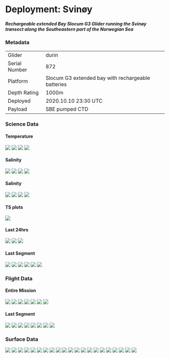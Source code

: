 <h1 id ="home">Deployment: Svinøy</h1>
<h5>Rechargeable extended Bay Slocum G3 Glider running the Svinøy transect along the Southeastern part of the Norwegian Sea</h5>
<h3 id ="meta">Metadata</h3>
<table>
	<tr>
		<td>Glider</td>
		<td>durin</td>
	</tr>
	<tr>
		<td>Serial Number</td>
		<td>872</td>
	</tr>
	<tr>
		<td>Platform</td>
		<td>Slocum G3 extended bay with rechargeable batteries</td>
	</tr>
	<tr>
		<td>Depth Rating</td>
		<td>1000m</td>
	</tr>
	<tr>
		<td>Deployed</td>
		<td>2020.10.10 23:30 UTC</td>
	</tr>
	<tr>
		<td>Payload</td>
		<td>SBE pumped CTD</td>
	</tr>
</table>
<h3 id ="science">Science Data</h3>
<h4>Temperature</h4>
<img src="https://raw.githubusercontent.com/elyfant/NorEMSO/main/Iceland/science/EntireMission-profile_sci_water_temp.png">
<img src="https://raw.githubusercontent.com/elyfant/NorEMSO/main/Iceland/science/EntireMission-time_scatter_sci_water_temp.png">
<img src="https://raw.githubusercontent.com/elyfant/NorEMSO/main/Iceland/science/EntireMission-3D_sci_water_temp.png">
<img src="https://raw.githubusercontent.com/elyfant/NorEMSO/main/Iceland/science/EntireMission-sci_water_temp.png">
<h4>Salinity</h4>
<img src="durin\20201128-SVINOY\sci_transects\EntireMission-profile_salinity.png">
<img src="durin\20201128-SVINOY\sci_transects\EntireMission-time_scatter_salinity.png">
<img src="durin\20201128-SVINOY\sci_transects\EntireMission-3D_salinity.png">
<img src="durin\20201128-SVINOY\sci_transects\EntireMission-salinity.png">
<h4>Salinity</h4>
<img src="durin\20201128-SVINOY\sci_transects\EntireMission-profile_potential_density.png">
<img src="durin\20201128-SVINOY\sci_transects\EntireMission-time_scatter_potential_density.png">
<img src="durin\20201128-SVINOY\sci_transects\EntireMission-3D_potential_density.png">
<img src="durin\20201128-SVINOY\sci_transects\EntireMission-potential_density.png">
<h4>TS plots</h4>
<img src="durin\20201128-SVINOY\sci_transects\EntireMission-Grid_TS.png">
<h4>Last 24hrs</h4>
<img src="durin\20201128-SVINOY\sci_transects\Last24Hours-profile_sci_water_temp.png">
<img src="durin\20201128-SVINOY\sci_transects\Last24Hours-profile_salinity.png">
<img src="durin\20201128-SVINOY\sci_transects\Last24Hours-profile_potential_density.png">
<h4>Last Segment</h4>
<img src="durin\20201128-SVINOY\sci_transects\LastSegment-contour-sci_water_temp.png">
<img src="durin\20201128-SVINOY\sci_transects\LastSegment-contour-salinity.png">
<img src="durin\20201128-SVINOY\sci_transects\LastSegment-contour-sci_water_pressure.png">
<img src="durin\20201128-SVINOY\sci_transects\LastSegment-CTD_profile.png">
<img src="durin\20201128-SVINOY\sci_transects\LastSegment-CTD_scatter.png">
<img src="durin\20201128-SVINOY\sci_transects\LastSegment-density_scatter.png">

<h3 id ="flight">Flight Data</h3>

<h4>Entire Mission</h4>
<img src="durin\20201128-SVINOY\eng_transects\EntireMission-m_depth.png">
<img src="durin\20201128-SVINOY\eng_transects\EntireMission-m_battpos.png">
<img src="durin\20201128-SVINOY\eng_transects\EntireMission-m_heading.png">
<img src="durin\20201128-SVINOY\eng_transects\EntireMission-m_pitch.png">
<img src="durin\20201128-SVINOY\eng_transects\EntireMission-m_roll.png">
<img src="durin\20201128-SVINOY\eng_transects\EntireMission-m_battpos_Vs_m_pitch.png">
<img src="durin\20201128-SVINOY\eng_transects\EntireMission-c_heading_Vs_m_heading.png">
<h4>Last Segment</h4>
<img src="durin\20201128-SVINOY\eng_transects\LastSegment-depth_rate.png">
<img src="durin\20201128-SVINOY\eng_transects\LastSegment-m_battpos.png">
<img src="durin\20201128-SVINOY\eng_transects\LastSegment-m_de_oil_vol.png">
<img src="durin\20201128-SVINOY\eng_transects\LastSegment-m_depth.png">
<img src="durin\20201128-SVINOY\eng_transects\LastSegment-m_heading.png">
<img src="durin\20201128-SVINOY\eng_transects\LastSegment-m_pitch.png">
<img src="durin\20201128-SVINOY\eng_transects\LastSegment-m_roll.png">
<img src="durin\20201128-SVINOY\eng_transects\LastSegment-water_speed.png">

<h3 id ="surface">Surface Data</h3>
<img src="durin\20201128-SVINOY\surface\battery_usage.png">
<img src="durin\20201128-SVINOY\surface\power_usage.png">
<img src="durin\20201128-SVINOY\surface\c_autoballast_state.png"> 
<img src="durin\20201128-SVINOY\surface\m_avg_climb_rate.png">
<img src="durin\20201128-SVINOY\surface\m_avg_dive_rate.png">
<img src="durin\20201128-SVINOY\surface\m_avg_upward_inflection_time.png">
<img src="durin\20201128-SVINOY\surface\m_battery.png">
<img src="durin\20201128-SVINOY\surface\m_coulomb_amphr.png">
<img src="durin\20201128-SVINOY\surface\m_coulomb_amphr_total.png">
<img src="durin\20201128-SVINOY\surface\m_digifin_leakdetect_reading.png">
<img src="durin\20201128-SVINOY\surface\m_iridium_attempt_num.png">
<img src="durin\20201128-SVINOY\surface\m_iridium_signal_strength.png">
<img src="durin\20201128-SVINOY\surface\m_leakdetect_voltage.png">
<img src="durin\20201128-SVINOY\surface\m_leakdetect_voltage_forward.png">
<img src="durin\20201128-SVINOY\surface\m_leakdetect_voltage_science.png">
<img src="durin\20201128-SVINOY\surface\m_lithium_battery_relative_charge.png">
<img src="durin\20201128-SVINOY\surface\m_tot_num_inflections.png">
<img src="durin\20201128-SVINOY\surface\m_vacuum.png">
<img src="durin\20201128-SVINOY\surface\m_water_vx.png">
<img src="durin\20201128-SVINOY\surface\m_water_vy.png">
<img src="durin\20201128-SVINOY\surface\srf_dac.png">
<br>


